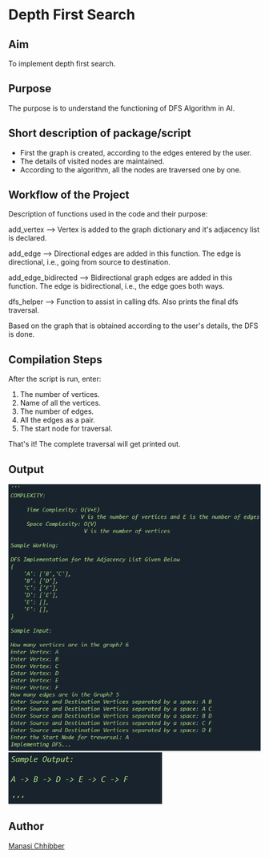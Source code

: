 # Depth First Search

## Aim

To implement depth first search.


## Purpose

The purpose is to understand the functioning of DFS Algorithm in AI.


## Short description of package/script

- First the graph is created, according to the edges entered by the user.
- The details of visited nodes are maintained.
- According to the algorithm, all the nodes are traversed one by one.


## Workflow of the Project

Description of functions used in the code and their purpose:

add_vertex --> Vertex is added to the graph dictionary and it's adjacency list is declared.

add_edge --> Directional edges are added in this function. The edge is directional, i.e., going from source to destination.

add_edge_bidirected --> Bidirectional graph edges are added in this function. The edge is bidirectional, i.e., the edge goes both ways.

dfs_helper --> Function to assist in calling dfs. Also prints the final dfs traversal.

Based on the graph that is obtained according to the user's details, the DFS is done.


## Compilation Steps

After the script is run, enter:

1. The number of vertices.
2. Name of all the vertices.
3. The number of edges.
4. All the edges as a pair.
5. The start node for traversal.

That's it! The complete traversal will get printed out.


## Output

<img src="../Depth First Search/Images/ss1.png">
<img src="../Depth First Search/Images/ss2.png">  


## Author

[Manasi Chhibber](https://github.com/Manasi2001)
